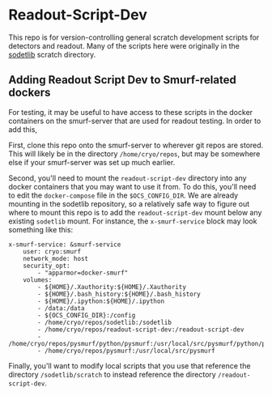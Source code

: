 # Readout-Script-Dev

This repo is for version-controlling general scratch development scripts for
detectors and readout. Many of the scripts here were originally in the
[sodetlib](https://github.com/simonsobs/sodetlib) scratch directory.

## Adding Readout Script Dev to Smurf-related dockers

For testing, it may be useful to have access to these scripts in the docker
containers on the smurf-server that are used for readout testing. In order
to add this, 

First, clone this repo onto the smurf-server to wherever git repos are stored.
This will likely be in the directory `/home/cryo/repos`, but may be somewhere
else if your smurf-server was set up much earlier.

Second, you'll need to mount the `readout-script-dev` directory into any docker
containers that you may want to use it from. To do this, you'll need to edit
the `docker-compose` file in the `$OCS_CONFIG_DIR`. We are already mounting
in the sodetlib repository, so a relatively safe way to figure out where to mount
this repo is to add the `readout-script-dev` mount below any existing
`sodetlib` mount. For instance, the `x-smurf-service` block may look something
like this:
```
x-smurf-service: &smurf-service                                                     
    user: cryo:smurf                                                                
    network_mode: host                                                              
    security_opt:                                                                   
        - "apparmor=docker-smurf"                                                   
    volumes:                                                                        
        - ${HOME}/.Xauthority:${HOME}/.Xauthority                                   
        - ${HOME}/.bash_history:${HOME}/.bash_history                               
        - ${HOME}/.ipython:${HOME}/.ipython                                         
        - /data:/data                                                               
        - ${OCS_CONFIG_DIR}:/config                                                 
        - /home/cryo/repos/sodetlib:/sodetlib
        - /home/cryo/repos/readout-script-dev:/readout-script-dev                   
        - /home/cryo/repos/pysmurf/python/pysmurf:/usr/local/src/pysmurf/python/pysmurf
        - /home/cryo/repos/pysmurf:/usr/local/src/pysmurf                       
```

Finally, you'll want to modify local scripts that you use that reference the
directory `/sodetlib/scratch` to instead reference the directory
`/readout-script-dev`.
